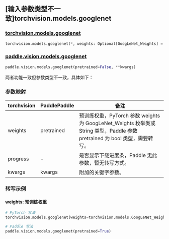 ## [输入参数类型不一致]torchvision.models.googlenet

### [torchvision.models.googlenet](https://pytorch.org/vision/main/models/generated/torchvision.models.googlenet.html)

```python
torchvision.models.googlenet(*, weights: Optional[GoogLeNet_Weights] = None, progress: bool = True, **kwargs: Any)
```

### [paddle.vision.models.googlenet](https://www.paddlepaddle.org.cn/documentation/docs/zh/api/paddle/vision/models/googlenet_cn.html)

```python
paddle.vision.models.googlenet(pretrained=False, **kwargs)
```

两者功能一致但参数类型不一致，具体如下：

### 参数映射

| torchvision | PaddlePaddle | 备注 |
| ----------- | ------------ | ---- |
| weights     | pretrained   | 预训练权重，PyTorch 参数 weights 为 GoogLeNet_Weights 枚举类或 String 类型，Paddle 参数 pretrained 为 bool 类型，需要转写。|
| progress    | -            | 是否显示下载进度条，Paddle 无此参数，暂无转写方式。|
| kwargs      | kwargs       | 附加的关键字参数。|

### 转写示例
#### weights: 预训练权重
```python
# PyTorch 写法
torchvision.models.googlenet(weights=torchvision.models.GoogLeNet_Weights.DEFAULT)

# Paddle 写法
paddle.vision.models.googlenet(pretrained=True)
```
